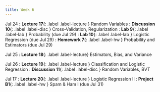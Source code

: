 ```yaml
---
title: Week 6
---
```


Jul 24
: **Lecture 17**{: .label .label-lecture } Random Variables
: **Discussion 10**{: .label .label-disc } Cross-Validation, Regularization
: **Lab 9**{: .label .label-lab } Probability (due Jul 29)
: **Lab 10**{: .label .label-lab } Logistic Regression (due Jul 29)
: **Homework 7**{: .label .label-hw } Probability and Estimators (due Jul 29)

Jul 25
: **Lecture 18**{: .label .label-lecture} Estimators, Bias, and Variance

Jul 26
: **Lecture 19**{: .label .label-lecture } Classification and Logistic Regression
: **Discussion 11**{: .label .label-disc } Random Variables, BVT

Jul 17
: **Lecture 20**{: .label .label-lecture } Logistic Regression II
: **Project B1**{: .label .label-hw } Spam & Ham I (due Jul 31)
